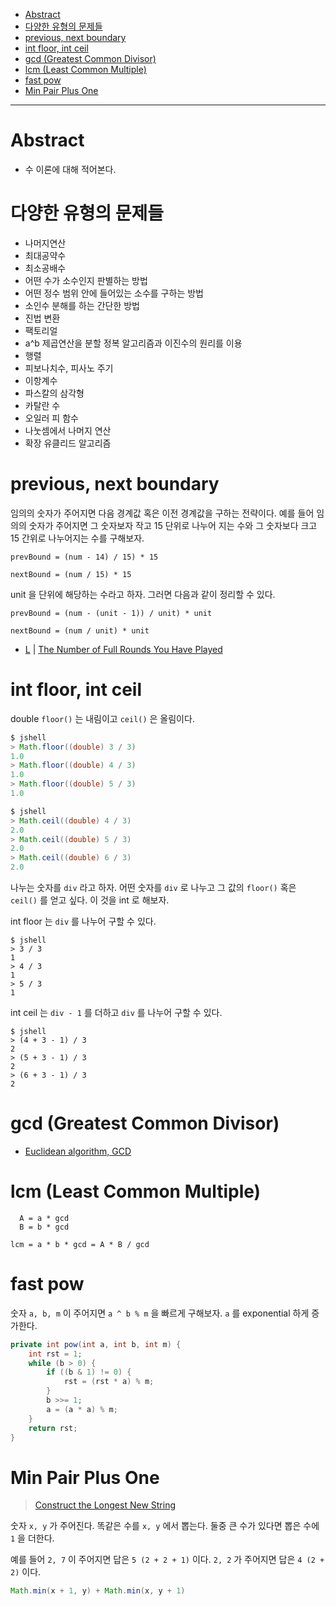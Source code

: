 - [Abstract](#abstract)
- [다양한 유형의 문제들](#다양한-유형의-문제들)
- [previous, next boundary](#previous-next-boundary)
- [int floor, int ceil](#int-floor-int-ceil)
- [gcd (Greatest Common Divisor)](#gcd-greatest-common-divisor)
- [lcm (Least Common Multiple)](#lcm-least-common-multiple)
- [fast pow](#fast-pow)
- [Min Pair Plus One](#min-pair-plus-one)

----

# Abstract

- 수 이론에 대해 적어본다.

# 다양한 유형의 문제들

- 나머지연산
- 최대공약수
- 최소공배수
- 어떤 수가 소수인지 판별하는 방법
- 어떤 정수 범위 안에 들어있는 소수를 구하는 방법
- 소인수 분해를 하는 간단한 방법
- 진법 변환
- 팩토리얼
- a^b 제곱연산을 분할 정복 알고리즘과 이진수의 원리를 이용
- 행렬
- 피보나치수, 피사노 주기
- 이항계수
- 파스칼의 삼각형
- 카탈란 수
- 오일러 피 함수
- 나눗셈에서 나머지 연산
- 확장 유클리드 알고리즘

# previous, next boundary

임의의 숫자가 주어지면 다음 경계값 혹은 이전 경계값을 구하는 전략이다. 예를 들어
임의의 숫자가 주어지면 그 숫자보자 작고 15 단위로 나누어 지는 수와 그 숫자보다
크고 15 간위로 나누어지는 수를 구해보자.

```
prevBound = (num - 14) / 15) * 15

nextBound = (num / 15) * 15
```

unit 을 단위에 해당하는 수라고 하자. 그러면 다음과 같이 정리할 수 있다.

```
prevBound = (num - (unit - 1)) / unit) * unit

nextBound = (num / unit) * unit
```

* [L](/leetcode2/TheNumberofFullRoundsYouHavePlayed/README.md) | [The Number of Full Rounds You Have Played](https://leetcode.com/problems/the-number-of-full-rounds-you-have-played/)

# int floor, int ceil

double `floor()` 는 내림이고 `ceil()` 은 올림이다.

```java
$ jshell
> Math.floor((double) 3 / 3)
1.0
> Math.floor((double) 4 / 3)
1.0
> Math.floor((double) 5 / 3)
1.0

$ jshell
> Math.ceil((double) 4 / 3)
2.0
> Math.ceil((double) 5 / 3)
2.0
> Math.ceil((double) 6 / 3)
2.0
```

나누는 숫자를 `div` 라고 하자. 어떤 숫자를 `div` 로 나누고 그 값의 `floor()`
혹은 `ceil()` 를 얻고 싶다. 이 것을 int 로 해보자.

int floor 는 `div` 를 나누어 구할 수 있다.

```
$ jshell
> 3 / 3
1
> 4 / 3
1
> 5 / 3
1
```

int ceil 는 `div - 1` 를 더하고 `div` 를 나누어 구할 수 있다.

```
$ jshell
> (4 + 3 - 1) / 3
2
> (5 + 3 - 1) / 3
2
> (6 + 3 - 1) / 3
2
```

# gcd (Greatest Common Divisor)

* [Euclidean algorithm, GCD](fundamentals/numbertheory/euclideanalgorithm/README.md)

# lcm (Least Common Multiple)

```
  A = a * gcd
  B = b * gcd

lcm = a * b * gcd = A * B / gcd
```

# fast pow

숫자 `a, b, m` 이 주어지면 `a ^ b % m` 을 빠르게 구해보자. `a` 를 
exponential 하게 증가한다.

```java
private int pow(int a, int b, int m) {
    int rst = 1;
    while (b > 0) {
        if ((b & 1) != 0) {
            rst = (rst * a) % m;
        }
        b >>= 1;
        a = (a * a) % m;
    }
    return rst;
}
```

# Min Pair Plus One

> [Construct the Longest New String](/leetcode3/ConstructtheLongestNewString/)

숫자 `x, y` 가 주어진다. 똑같은 수를 `x, y` 에서 뽑는다. 둘중 큰 수가 있다면
뽑은 수에 `1` 을 더한다.

예를 들어 `2, 7` 이 주어지면 답은 `5 (2 + 2 + 1)` 이다. `2, 2` 가 주어지면 답은
`4 (2 + 2)` 이다.

```java
Math.min(x + 1, y) + Math.min(x, y + 1)
```
